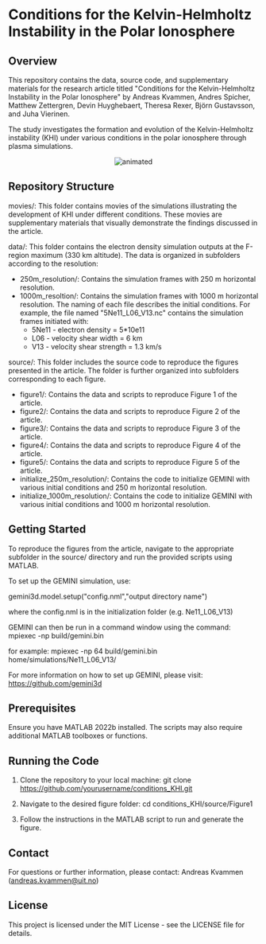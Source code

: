 # Conditions for the Kelvin-Helmholtz Instability in the Polar Ionosphere

## Overview
This repository contains the data, source code, and supplementary materials for the research article titled
"Conditions for the Kelvin-Helmholtz Instability in the Polar Ionosphere" by Andreas Kvammen, Andres Spicher, Matthew Zettergren, Devin Huyghebaert, Theresa Rexer, Björn Gustavsson, and Juha Vierinen.

The study investigates the formation and evolution of the Kelvin-Helmholtz instability (KHI) under various
conditions in the polar ionosphere through plasma simulations. 

<p align="center">
  <img src="KHI.gif" alt="animated" />
</p>

## Repository Structure
movies/: This folder contains movies of the simulations illustrating the development of KHI under different conditions. These movies are supplementary materials that visually demonstrate the findings discussed in the article.

data/: This folder contains the electron density simulation outputs at the F-region maximum (330 km altitude). The data is organized in subfolders according to the resolution:
- 250m_resolution/: Contains the simulation frames with 250 m horizontal resolution.
- 1000m_resoltion/: Contains the simulation frames with 1000 m horizontal resolution.
The naming of each file describes the initial conditions. For example, the file named "5Ne11_L06_V13.nc" contains the simulation frames initiated with:
  - 5Ne11 - electron density = 5*10e11
  - L06 - velocity shear width = 6 km
  - V13 - velocity shear strength = 1.3 km/s

source/: This folder includes the source code to reproduce the figures presented in the
article. The folder is further organized into subfolders corresponding to each figure.
- figure1/: Contains the data and scripts to reproduce Figure 1 of the article.
- figure2/: Contains the data and scripts to reproduce Figure 2 of the article.
- figure3/: Contains the data and scripts to reproduce Figure 3 of the article.
- figure4/: Contains the data and scripts to reproduce Figure 4 of the article.
- figure5/: Contains the data and scripts to reproduce Figure 5 of the article.
- initialize_250m_resolution/: Contains the code to initialize GEMINI with various initial conditions and 250 m horizontal resolution.
- initialize_1000m_resolution/: Contains the code to initialize GEMINI with various initial conditions and 1000 m horizontal resolution.
   
## Getting Started
To reproduce the figures from the article, navigate to the appropriate subfolder in the source/ directory and run the provided scripts using MATLAB.

To set up the GEMINI simulation, use: 

gemini3d.model.setup("config.nml","output directory name") 

where the config.nml is in the initialization folder (e.g. Ne11_L06_V13)

GEMINI can then be run in a command window using the command: mpiexec -np build/gemini.bin

for example: mpiexec -np 64 build/gemini.bin home/simulations/Ne11_L06_V13/

For more information on how to set up GEMINI, please visit: https://github.com/gemini3d

## Prerequisites
Ensure you have MATLAB 2022b installed. The scripts may also require additional MATLAB toolboxes or
functions.

## Running the Code
1. Clone the repository to your local machine:
git clone https://github.com/yourusername/conditions_KHI.git

2. Navigate to the desired figure folder:
cd conditions_KHI/source/Figure1

3. Follow the instructions in the MATLAB script to run and generate the figure.

## Contact
For questions or further information, please contact:
Andreas Kvammen (andreas.kvammen@uit.no)

## License
This project is licensed under the MIT License - see the LICENSE file for details.

